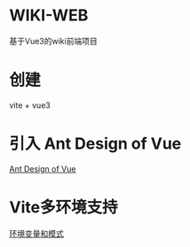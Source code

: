 # WIKI-WEB

基于Vue3的wiki前端项目


# 创建

vite + vue3


# 引入 Ant Design of Vue

[Ant Design of Vue](https://www.antdv.com/docs/vue/introduce-cn)



# Vite多环境支持

[环境变量和模式](https://vitejs.cn/guide/env-and-mode.html#modes)